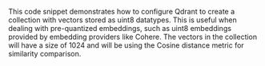 This code snippet demonstrates how to configure Qdrant to create a collection with vectors stored as uint8 datatypes. This is useful when dealing with pre-quantized embeddings, such as uint8 embeddings provided by embedding providers like Cohere. The vectors in the collection will have a size of 1024 and will be using the Cosine distance metric for similarity comparison.